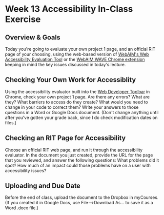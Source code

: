 # Week 13 Accessibility In-Class Exercise 

## Overview & Goals
Today you're going to evaluate your own project 1 page, and an official RIT page of your choosing, using the web-based version of [WebAIM's Web Accessibility Evaluation Tool](http://wave.webaim.org/) or the [WebAIM WAVE Chrome extension](http://wave.webaim.org/extension/) keeping in mind the key issues discussed in today's lecture. 

## Checking Your Own Work for Accessiblity
Using the accessibility evaluator built into the [Web Developer Toolbar](https://chrispederick.com/work/web-developer/) in Chrome, check your own project 1 page. Are there any errors? What are they? What barriers to access do they create? What would you need to change in your code to correct them? Write your answers to those questions in a Word or Google Docs document. (Don't change anything until after you've gotten your grade back, since I do check modification dates on files.)

## Checking an RIT Page for Accessibility
Choose an official RIT web page, and run it through the accessibility evaluator.  In the document you just created, provide the URL for the page that you reviewed, and answer the following questions: What problems did it spot? How much of an impact could those problems have on a user with accessibility issues?

## Uploading and Due Date
Before the end of class, upload the document to the Dropbox in myCourses. (If you created it in Google Docs, use File-->Download As... to save it as a Word .docx file.)
